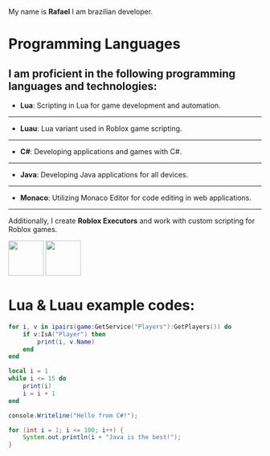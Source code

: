 My name is **Rafael**
I am brazilian developer.

# Programming Languages

I am proficient in the following programming languages and technologies:
--------------------------------------
- **Lua**: Scripting in Lua for game development and automation.
--------------------------------------
- **Luau**: Lua variant used in Roblox game scripting.
--------------------------------------
- **C#**: Developing applications and games with C#.
--------------------------------------
- **Java**: Developing Java applications for all devices.
--------------------------------------
- **Monaco**: Utilizing Monaco Editor for code editing in web applications.
--------------------------------------
Additionally, I create **Roblox Executors** and work with custom scripting for Roblox games.

<img src="https://upload.wikimedia.org/wikipedia/commons/4/4f/Csharp_Logo.png" width="70" height="70"/>
<img src="https://th.bing.com/th/id/OIP.U98DuCVju2WxzisnFWiGQwHaHa?r=0&o=7rm=3&rs=1&pid=ImgDetMain&o=7&rm=3" width="70" height="70"/>

# Lua & Luau example codes:

``` lua
for i, v in ipairs(game:GetService("Players"):GetPlayers()) do
    if v:IsA("Player") then
        print(i, v.Name)
    end
end
```

``` lua
local i = 1
while i <= 15 do
    print(i)
    i = i + 1
end
```
``` csharp
console.Writeline("Hello from C#!");
```
``` Java
for (int i = 1; i <= 100; i++) {
    System.out.println(i + "Java is the best!");
}
```
